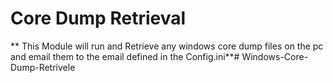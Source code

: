 # Core Dump Retrieval

** This Module will run and Retrieve any windows core dump files on the pc and email them to the email defined in the Config.ini**#   W i n d o w s - C o r e - D u m p - R e t r i v e l e  
 